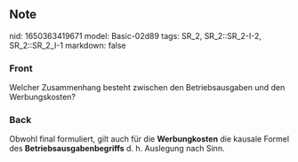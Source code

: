 ## Note
nid: 1650363419671
model: Basic-02d89
tags: SR_2, SR_2::SR_2-I-2, SR_2::SR_2_I-1
markdown: false

### Front
Welcher Zusammenhang besteht zwischen den Betriebsausgaben und den Werbungskosten?

### Back
Obwohl final formuliert, gilt auch für die <b>Werbungkosten</b> die kausale Formel des <b>Betriebsausgabenbegriffs</b> d. h. Auslegung nach Sinn.
